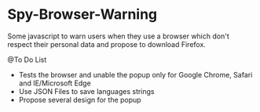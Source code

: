 # Spy-Browser-Warning
Some javascript to warn users when they use a browser which don't respect their personal data and propose to download Firefox.

@To Do List

- Tests the browser and unable the popup only for Google Chrome, Safari and IE/Microsoft Edge
- Use JSON Files to save languages strings
- Propose several design for the popup
